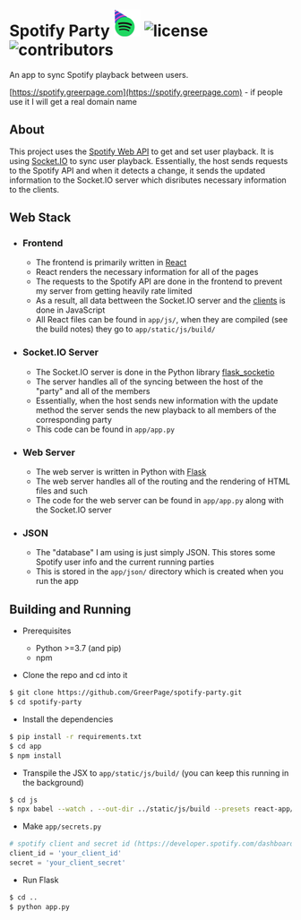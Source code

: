 # Spotify Party ![logo](https://raw.githubusercontent.com/GreerPage/spotify-party/master/app/static/images/favicon.png) ![license](https://img.shields.io/github/license/GreerPage/spotify-party) ![contributors](https://img.shields.io/github/contributors/greerpage/spotify-party)

An app to sync Spotify playback between users.

[https://spotify.greerpage.com](https://spotify.greerpage.com) - if people use it I will get a real domain name

## About
This project uses the [Spotify Web API](https://developer.spotify.com/documentation/web-api/) to get and set user playback. It is using [Socket.IO](https://github.com/socketio/socket.io) to sync user playback. Essentially, the host sends requests to the Spotify API and when it detects a change, it sends the updated information to the Socket.IO server which disributes necessary information to the clients. 

## Web Stack
- ### Frontend
    - The frontend is primarily written in [React](https://reactjs.org/)
    - React renders the necessary information for all of the pages
    - The requests to the Spotify API are done in the frontend to prevent my server from getting heavily rate limited
    - As a result, all data bettween the Socket.IO server and the [clients](clients) is done in JavaScript
    - All React files can be found in `app/js/`, when they are compiled (see the build notes) they go to `app/static/js/build/`
- ### Socket.IO Server
    - The Socket.IO server is done in the Python library [flask_socketio](https://github.com/miguelgrinberg/Flask-SocketIO)
    - The server handles all of the syncing between the host of the "party" and all of the members
    - Essentially, when the host sends new information with the update method the server sends the new playback to all members of the corresponding party
    - This code can be found in `app/app.py`
- ### Web Server
    - The web server is written in Python with [Flask](https://palletsprojects.com/p/flask/)
    - The web server handles all of the routing and the rendering of HTML files and such
    - The code for the web server can be found in `app/app.py` along with the Socket.IO server
- ### JSON
    - The "database" I am using is just simply JSON. This stores some Spotify user info and the current running parties
    - This is stored in the `app/json/` directory which is created when you run the app

## Building and Running
- Prerequisites
    - Python >=3.7 (and pip)
    - npm

- Clone the repo and cd into it
```bash
$ git clone https://github.com/GreerPage/spotify-party.git
$ cd spotify-party
```
- Install the dependencies
```bash
$ pip install -r requirements.txt
$ cd app
$ npm install
```
- Transpile the JSX to `app/static/js/build/` (you can keep this running in the background)
```bash
$ cd js
$ npx babel --watch . --out-dir ../static/js/build --presets react-app/prod
```
- Make `app/secrets.py`
```python
# spotify client and secret id (https://developer.spotify.com/dashboard)
client_id = 'your_client_id'
secret = 'your_client_secret'
```
- Run Flask
```bash
$ cd ..
$ python app.py
```
